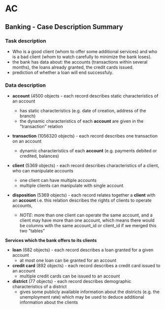 # AC

## Banking - Case Description Summary

### Task description
- Who is a good client (whom to offer some additional services) and who is a bad client (whom to watch carefully to minimize the bank loses). 
- the bank has data about: the accounts (transactions within several months), the loans already granted, the credit cards issued. 
- prediction of whether a loan will end successfuly.

### Data description
- **account** (4500 objects - each record describes static characteristics of an account
    - has static characteristics (e.g. date of creation, address of the branch)
    - the dynamic characteristics of each **account** are given in the "transaction" relation
- **transaction** (1056320 objects) - each record describes one transaction on an account
    - dynamic characteristics of each **account** (e.g. payments debited or credited, balances)

- **client** (5369 objects) - each record describes characteristics of a client, who can manipulate accounts
    - one client can have multiple accounts
    - multiple clients can manipulate with single account
- **disposition** (5369 objects) - each record relates together a **client** with an **account** i.e. this relation describes the rights of clients to operate accounts,
    - *NOTE*: more than one client can operate the same account, and a client may have more than one account, which means there would be columns with the same account_id or client_id if we merged this two "tables"

**Services which the bank offers to its clients**
- **loan** (682 objects) - each record describes a loan granted for a given account
    - at most one loan can be granted for an account
- **credit card** (892 objects) - each record describes a credit card issued to an account
    - multiple credit cards can be issued to an account
- **district** (77 objects) - each record describes demographic characteristics of a district
    - gives some publicly available information about the districts (e.g. the unemployment rate) which may be used to deduce additional information about the clients

        

